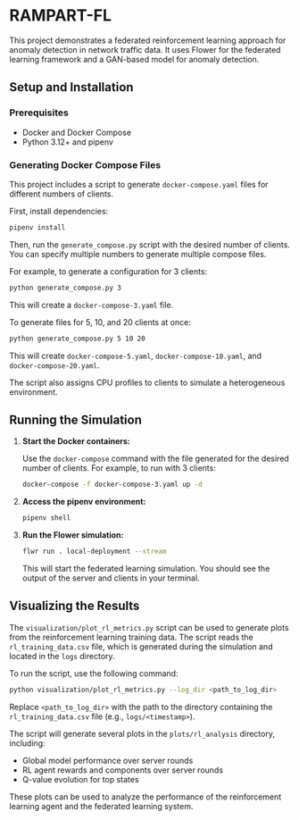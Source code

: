 # RAMPART-FL

This project demonstrates a federated reinforcement learning approach for anomaly detection in network traffic data. It uses Flower for the federated learning framework and a GAN-based model for anomaly detection.

## Setup and Installation

### Prerequisites

*   Docker and Docker Compose
*   Python 3.12+ and pipenv

### Generating Docker Compose Files

This project includes a script to generate `docker-compose.yaml` files for different numbers of clients.

First, install dependencies:
```bash
pipenv install
```

Then, run the `generate_compose.py` script with the desired number of clients. You can specify multiple numbers to generate multiple compose files.

For example, to generate a configuration for 3 clients:
```bash
python generate_compose.py 3
```
This will create a `docker-compose-3.yaml` file.

To generate files for 5, 10, and 20 clients at once:
```bash
python generate_compose.py 5 10 20
```
This will create `docker-compose-5.yaml`, `docker-compose-10.yaml`, and `docker-compose-20.yaml`.

The script also assigns CPU profiles to clients to simulate a heterogeneous environment.

## Running the Simulation

1.  **Start the Docker containers:**

    Use the `docker-compose` command with the file generated for the desired number of clients. For example, to run with 3 clients:
    ```bash
    docker-compose -f docker-compose-3.yaml up -d
    ```

2.  **Access the pipenv environment:**

    ```bash
    pipenv shell
    ```

3.  **Run the Flower simulation:**

    ```bash
    flwr run . local-deployment --stream
    ```

    This will start the federated learning simulation. You should see the output of the server and clients in your terminal.

## Visualizing the Results

The `visualization/plot_rl_metrics.py` script can be used to generate plots from the reinforcement learning training data. The script reads the `rl_training_data.csv` file, which is generated during the simulation and located in the `logs` directory.

To run the script, use the following command:

```bash
python visualization/plot_rl_metrics.py --log_dir <path_to_log_dir>
```

Replace `<path_to_log_dir>` with the path to the directory containing the `rl_training_data.csv` file (e.g., `logs/<timestamp>`).

The script will generate several plots in the `plots/rl_analysis` directory, including:

*   Global model performance over server rounds
*   RL agent rewards and components over server rounds
*   Q-value evolution for top states

These plots can be used to analyze the performance of the reinforcement learning agent and the federated learning system. 
